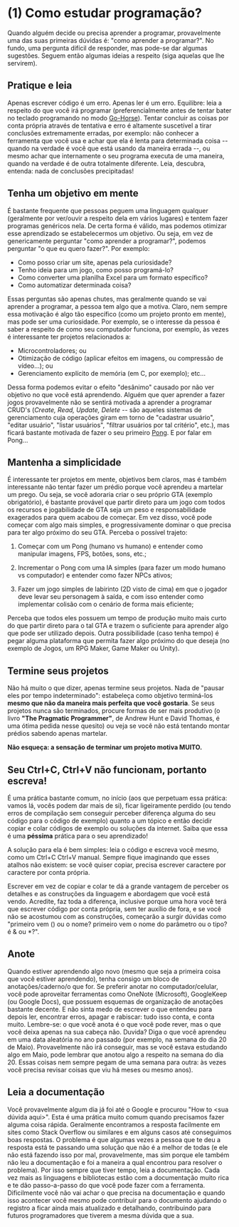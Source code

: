 (1) Como estudar programação?
=============================

Quando alguém decide ou precisa aprender a programar, provavelmente uma das
suas primeiras dúvidas é: "como aprender a programar?". No fundo, uma pergunta
difícil de responder, mas pode-se dar algumas sugestões. Seguem então algumas
ideias a respeito (siga aquelas que lhe servirem).

Pratique **e** leia
-------------------

Apenas escrever código é um erro. Apenas ler é um erro. Equilibre: leia a
respeito do que você irá programar (preferencialmente antes de tentar bater no
teclado programando no modo
[Go-Horse](https://pt.stackoverflow.com/q/164124/59974)). Tentar concluir as
coisas por conta própria através de tentativa e erro é altamente suscetível a
tirar conclusões extremamente erradas, por exemplo: não conhecer a ferramenta
que você usa e achar que ela é lenta para determinada coisa -- quando na
verdade é você que está usando da maneira errada --, ou mesmo achar que
internamente o seu programa executa de uma maneira, quando na verdade é de
outra totalmente diferente. Leia, descubra, entenda: nada de conclusões
precipitadas!


Tenha um objetivo em mente
--------------------------

É bastante frequente que pessoas peguem uma linguagem qualquer (geralmente por
ver/ouvir a respeito dela em vários lugares) e tentem fazer programas genéricos
nela. De certa forma é válido, mas podemos otimizar esse aprendizado se
estabelecermos um objetivo. Ou seja, em vez de genericamente perguntar "como
aprender a programar?", podemos perguntar "o que eu quero fazer?". Por exemplo:

- Como posso criar um site, apenas pela curiosidade?
- Tenho ideia para um jogo, como posso programá-lo?
- Como converter uma planilha Excel para um formato específico?
- Como automatizar determinada coisa?

Essas perguntas são apenas chutes, mas geralmente quando se vai aprender a
programar, a pessoa tem algo que a motiva. Claro, nem sempre essa motivação é
algo tão específico (como um projeto pronto em mente), mas pode ser uma
curiosidade. Por exemplo, se o interesse da pessoa é saber a respeito de como
seu computador funciona, por exemplo, às vezes é interessante ter projetos
relacionados a:

- Microcontroladores; ou
- Otimização de código (aplicar efeitos em imagens, ou compressão de vídeo...);
  ou
- Gerenciamento explícito de memória (em C, por exemplo); etc...

Dessa forma podemos evitar o efeito "desânimo" causado por não ver objetivo no
que você está aprendendo. Alguém que quer aprender a fazer jogos provavelmente
não se sentirá motivada a aprender a programar CRUD's (_Create, Read, Update,
Delete_ -- são aqueles sistemas de gerenciamento cuja operações giram em torno
de "cadastrar usuário", "editar usuário", "listar usuários", "filtrar usuários
por tal critério", etc.), mas ficará bastante motivada de fazer o seu primeiro
[Pong](https://en.wikipedia.org/wiki/Pong). E por falar em Pong...


Mantenha a simplicidade
-----------------------

É interessante ter projetos em mente, objetivos bem claros, mas é também
interessante não tentar fazer um prédio porque você aprendeu a martelar um
prego.
Ou seja, se você adoraria criar o seu próprio GTA (exemplo obrigatório), é
bastante provável que partir direto para um jogo com todos os recursos e
jogabilidade de GTA seja um peso e responsabilidade exagerados para quem acabou
de começar. Em vez disso, você pode começar com algo mais simples, e
progressivamente dominar o que precisa para ter algo próximo do seu GTA.
Perceba o possível trajeto:

1. Começar com um Pong (humano vs humano) e entender como manipular imagens,
   FPS, botões, sons, etc.;

2. Incrementar o Pong com uma IA simples (para fazer um modo humano vs
   computador) e entender como fazer NPCs ativos;

3. Fazer um jogo simples de labirinto (2D visto de cima) em que o jogador deve
   levar seu personagem à saída, e com isso entender como implementar colisão
   com o cenário de forma mais eficiente;

Perceba que todos eles possuem um tempo de produção muito mais curto do que
partir direto para o tal GTA e trazem o suficiente para aprender algo que pode
ser utilizado depois. Outra possibilidade (caso tenha tempo) é pegar alguma
plataforma que permita fazer algo próximo do que deseja (no exemplo de Jogos,
um RPG Maker, Game Maker ou Unity).

Termine seus projetos
---------------------

Não há muito o que dizer, apenas termine seus projetos. Nada de "pausar eles
por tempo indeterminado": estabeleça como objetivo terminá-los **mesmo que não
da maneira mais perfeita que você gostaria**. Se seus projetos nunca são
terminados, procure formas de ser mais produtivo (o livro **"The Pragmatic
Programmer"**, de Andrew Hunt e David Thomas, é uma ótima pedida nesse quesito)
ou veja se você não está tentando montar prédios sabendo apenas martelar.

**Não esqueça: a sensação de terminar um projeto motiva MUITO.**


Seu Ctrl+C, Ctrl+V não funcionam, portanto escreva!
---------------------------------------------------

É uma prática bastante comum, no início (aos que perpetuam essa prática: vamos
lá, vocês podem dar mais de si), ficar ligeiramente perdido (ou tendo erros de
compilação sem conseguir perceber diferença alguma do seu código para o código
de exemplo) quanto a um tópico e então decidir copiar e colar códigos de
exemplo ou soluções da internet. Saiba que essa é uma **péssima** prática para
o seu aprendizado!

A solução para ela é bem simples: leia o código e escreva você mesmo, como um
Ctrl+C Ctrl+V manual. Sempre fique imaginando que esses atalhos não existem: se
você quiser copiar, precisa escrever caractere por caractere por conta própria.

Escrever em vez de copiar e colar te dá a grande vantagem de perceber os
detalhes e as construções da linguagem e abordagem que você está vendo.
Acredite, faz toda a diferença, inclusive porque uma hora você terá que
escrever código por conta própria, sem ter auxílio de fora, e se você não se
acostumou com as construções, começarão a surgir dúvidas como "primeiro vem ()
ou o nome? primeiro vem o nome do parâmetro ou o tipo? é & ou \*?".

Anote
-----

Quando estiver aprendendo algo novo (mesmo que seja a primeira coisa que você
estiver aprendendo), tenha consigo um bloco de anotações/caderno/o que for. Se
preferir anotar no computador/celular, você pode aproveitar ferramentas como
OneNote (Microsoft), GoogleKeep (ou Google Docs), que possuem esquemas de
organização de anotações bastante decente. E não sinta medo de escrever o que
entendeu para depois ler, encontrar erros, apagar e rabiscar: tudo isso conta,
e conta muito. Lembre-se: o que você anota é o que você pode rever, mas o que
você deixa apenas na sua cabeça não. Duvida? Diga o que você aprendeu em uma
data aleatória no ano passado (por exemplo, na semana do dia 20 de Maio).
Provavelmente não irá conseguir, mas se você estava estudando algo em Maio,
pode lembrar que anotou algo a respeito na semana do dia 20. Essas coisas nem
sempre pegam de uma semana para outra: às vezes você precisa revisar coisas que
viu há meses ou mesmo anos).

Leia a documentação
-----

Você provavelmente algum dia já foi até o Google e procurou "How to <sua dúvida
aqui>". Esta é uma prática muito comum quando precisamos fazer alguma coisa 
rápida. Geralmente encontramos a resposta facilmente em sites como Stack Overflow
ou similares e em alguns casos até conseguimos boas respostas. O problema é que
algumas vezes a pessoa que te deu a resposta está te passando uma solução que 
não é a melhor de todas (e ele não está fazendo isso por mal, provavelmente, mas
sim porque ele também não leu a documentação e foi a maneira a qual encontrou
para resolver o problema). Por isso sempre que tiver tempo, leia a documentação.
Cada vez mais as linguagens e bibliotecas estão com a documentação muito rica
e te dão passo-a-passo do que você pode fazer com a ferramenta. Dificilmente
você não vai achar o que precisa na documentação e quando isso acontecer você
mesmo pode contribuir para o documento ajudando o registro a ficar ainda mais
atualizado e detalhando, contribuindo para futuros programadores que tiverem
a mesma dúvida que a sua.

